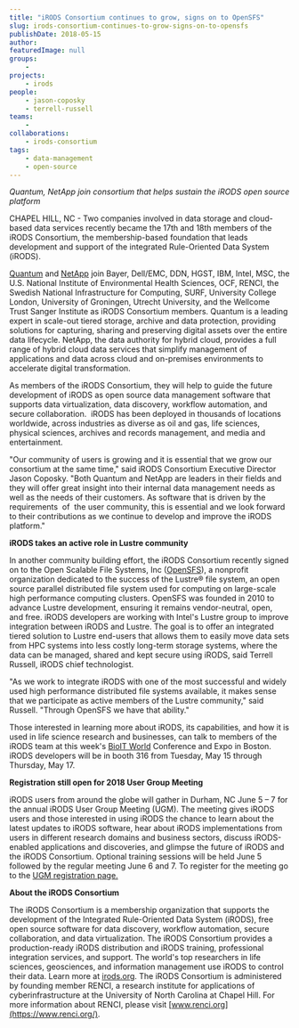 ```yaml
---
title: "iRODS Consortium continues to grow, signs on to OpenSFS"
slug: irods-consortium-continues-to-grow-signs-on-to-opensfs
publishDate: 2018-05-15
author: 
featuredImage: null
groups:
    - 
projects:
    - irods
people:
    - jason-coposky
    - terrell-russell
teams: 
    - 
collaborations:
    - irods-consortium
tags:
    - data-management
    - open-source
---
```

_Quantum, NetApp join consortium that helps sustain the iRODS open source platform_ 

CHAPEL HILL, NC - Two companies involved in data storage and cloud-based data services recently became the 17th and 18th members of the iRODS Consortium, the membership-based foundation that leads development and support of the integrated Rule-Oriented Data System (iRODS).

[Quantum](https://www.quantum.com/en/) and [NetApp](http://www.netapp.com/) join Bayer, Dell/EMC, DDN, HGST, IBM, Intel, MSC, the U.S. National Institute of Environmental Health Sciences, OCF, RENCI, the Swedish National Infrastructure for Computing, SURF, University College London, University of Groningen, Utrecht University, and the Wellcome Trust Sanger Institute as iRODS Consortium members. Quantum is a leading expert in scale-out tiered storage, archive and data protection, providing solutions for capturing, sharing and preserving digital assets over the entire data lifecycle. NetApp, the data authority for hybrid cloud, provides a full range of hybrid cloud data services that simplify management of applications and data across cloud and on-premises environments to accelerate digital transformation. 

As members of the iRODS Consortium, they will help to guide the future development of iRODS as open source data management software that supports data virtualization, data discovery, workflow automation, and secure collaboration.  iRODS has been deployed in thousands of locations worldwide, across industries as diverse as oil and gas, life sciences, physical sciences, archives and records management, and media and entertainment. 

"Our community of users is growing and it is essential that we grow our consortium at the same time," said iRODS Consortium Executive Director Jason Coposky. "Both Quantum and NetApp are leaders in their fields and they will offer great insight into their internal data management needs as well as the needs of their customers. As software that is driven by the requirements  of  the user community, this is essential and we look forward to their contributions as we continue to develop and improve the iRODS platform." 

**iRODS takes an active role in Lustre community** 

In another community building effort, the iRODS Consortium recently signed on to the Open Scalable File Systems, Inc ([OpenSFS](http://opensfs.org/)), a nonprofit organization dedicated to the success of the Lustre® file system, an open source parallel distributed file system used for computing on large-scale high performance computing clusters. OpenSFS was founded in 2010 to advance Lustre development, ensuring it remains vendor-neutral, open, and free. iRODS developers are working with Intel's Lustre group to improve integration between iRODS and Lustre. The goal is to offer an integrated tiered solution to Lustre end-users that allows them to easily move data sets from HPC systems into less costly long-term storage systems, where the data can be managed, shared and kept secure using iRODS, said Terrell Russell, iRODS chief technologist. 

"As we work to integrate iRODS with one of the most successful and widely used high performance distributed file systems available, it makes sense that we participate as active members of the Lustre community," said Russell. "Through OpenSFS we have that ability." 

Those interested in learning more about iRODS, its capabilities, and how it is used in life science research and businesses, can talk to members of the iRODS team at this week's [BioIT World](http://www.bio-itworldexpo.com/) Conference and Expo in Boston. iRODS developers will be in booth 316 from Tuesday, May 15 through Thursday, May 17. 

**Registration still open for 2018 User Group Meeting** 

iRODS users from around the globe will gather in Durham, NC June 5 – 7 for the annual iRODS User Group Meeting (UGM). The meeting gives iRODS users and those interested in using iRODS the chance to learn about the latest updates to iRODS software, hear about iRODS implementations from users in different research domains and business sectors, discuss iRODS-enabled applications and discoveries, and glimpse the future of iRODS and the iRODS Consortium. Optional training sessions will be held June 5 followed by the regular meeting June 6 and 7. To register for the meeting go to the [UGM registration page.](https://irods.org/ugm2018/) 

**About the iRODS Consortium** 

The iRODS Consortium is a membership organization that supports the development of the Integrated Rule-Oriented Data System (iRODS), free open source software for data discovery, workflow automation, secure collaboration, and data virtualization. The iRODS Consortium provides a production-ready iRODS distribution and iRODS training, professional integration services, and support. The world's top researchers in life sciences, geosciences, and information management use iRODS to control their data. Learn more at [irods.org](http://irods.org/). The iRODS Consortium is administered by founding member RENCI, a research institute for applications of cyberinfrastructure at the University of North Carolina at Chapel Hill. For more information about RENCI, please visit [www.renci.org](https://www.renci.org/).
